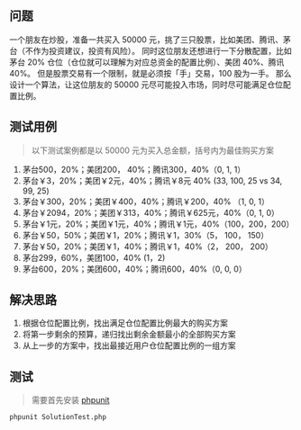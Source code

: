 ## 问题

一个朋友在炒股，准备一共买入 50000 元，挑了三只股票，比如美团、腾讯、茅台（不作为投资建议，投资有风险）。
同时这位朋友还想进行一下分散配置，比如茅台 20% 仓位（仓位就可以理解为对应总资金的配置比例）、美团 40%、腾讯 40%。
但是股票交易有一个限制，就是必须按「手」交易，100 股为一手。
那么设计一个算法，让这位朋友的 50000 元尽可能投入市场，同时尽可能满足仓位配置比例。

## 测试用例

> 以下测试案例都是以 50000 元为买入总金额，括号内为最佳购买方案

1. 茅台500，20%；美团200， 40%；腾讯300，40%（0, 1, 1）
1. 茅台￥3，20%；美团￥2元，40%；腾讯￥8元 40% (33, 100, 25 vs 34, 99, 25)
1. 茅台￥300，20%；美团￥400，40%；腾讯￥200，40% （1, 0, 1）
1. 茅台￥2094，20%；美团￥313，40%；腾讯￥625元，40%（0, 1, 0）
1. 茅台￥1元，20%；美团￥1元，40%；腾讯￥1元，40%（100，200，200）
1. 茅台￥50，50%；美团￥1，20%；腾讯￥1，30%（5， 100， 150）
1. 茅台￥50，20%；美团￥1，40%；腾讯￥1，40%（2， 200， 200） 
1. 茅台299，60%，美团100，40% (1，2)
1. 茅台600，20%；美团600，40%；腾讯600，40%（0, 0, 0）

## 解决思路

1. 根据仓位配置比例，找出满足仓位配置比例最大的购买方案
1. 将第一步剩余的预算，递归找出剩余金额最小的全部购买方案
1. 从上一步的方案中，找出最接近用户仓位配置比例的一组方案

## 测试

> 需要首先安装 [phpunit](https://phpunit.de/)

```sh
phpunit SolutionTest.php
```
